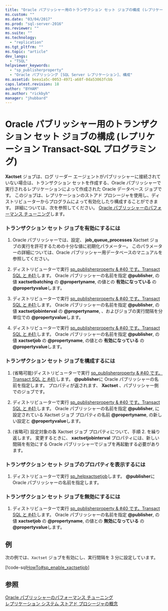 ```yaml
---
title: "Oracle パブリッシャー用のトランザクション セット ジョブの構成 (レプリケーション Transact-SQL プログラミング) | Microsoft Docs"
ms.custom: ""
ms.date: "03/04/2017"
ms.prod: "sql-server-2016"
ms.reviewer: ""
ms.suite: ""
ms.technology: 
  - "replication"
ms.tgt_pltfrm: ""
ms.topic: "article"
dev_langs: 
  - "TSQL"
helpviewer_keywords: 
  - "sp_publisherproperty"
  - "Oracle パブリッシング [SQL Server レプリケーション]、構成"
ms.assetid: beea1a5c-0053-4971-a68f-0da53063fcbb
caps.latest.revision: 18
author: "BYHAM"
ms.author: "rickbyh"
manager: "jhubbard"
---
```

# Oracle パブリッシャー用のトランザクション セット ジョブの構成 (レプリケーション Transact-SQL プログラミング)
   **Xactset** ジョブは、ログ リーダー エージェントがパブリッシャーに接続されていない場合は、トランザクション セットを作成する、Oracle パブリッシャーで実行されるレプリケーションによって作成された Oracle データベース ジョブです。 このジョブは、レプリケーションのストアド プロシージャを使用し、ディストリビューターからプログラムによって有効化したり構成することができます。 詳細については、次を参照してください。 [Oracle パブリッシャーのパフォーマンス チューニング](../../../relational-databases/replication/non-sql/performance-tuning-for-oracle-publishers.md)します。  
  
### トランザクション セット ジョブを有効にするには  
  
1.  Oracle パブリッシャーでは、設定、 **job_queue_processes** Xactset ジョブの実行を許可するための十分な値に初期化パラメーター。 このパラメーターの詳細については、Oracle パブリッシャー用データベースのマニュアルを参照してください。  
  
2.  ディストリビューターで実行 [sp_publisherproperty & #40 です。Transact SQL と #41;](../../../relational-databases/system-stored-procedures/sp-publisherproperty-transact-sql.md)します。 Oracle パブリッシャーの名前を指定 **@publisher**, の値 **xactsetbatching** の **@propertyname**, の値との **有効になっている** の **@propertyvalue**します。  
  
3.  ディストリビューターで実行 [sp_publisherproperty & #40 です。Transact SQL と #41;](../../../relational-databases/system-stored-procedures/sp-publisherproperty-transact-sql.md)します。 Oracle パブリッシャーの名前を指定 **@publisher**, の値 **xactsetjobinterval** の **@propertyname**, 、およびジョブの実行間隔を分単位での **@propertyvalue**します。  
  
4.  ディストリビューターで実行 [sp_publisherproperty & #40 です。Transact SQL と #41;](../../../relational-databases/system-stored-procedures/sp-publisherproperty-transact-sql.md)します。 Oracle パブリッシャーの名前を指定 **@publisher**, の値 **xactsetjob** の **@propertyname**, の値との **有効になっている** の **@propertyvalue**します。  
  
### トランザクション セット ジョブを構成するには  
  
1.  (省略可能)ディストリビューターで実行 [sp_publisherproperty & #40 です。Transact SQL と #41;](../../../relational-databases/system-stored-procedures/sp-publisherproperty-transact-sql.md)します。 **@publisher**に Oracle パブリッシャーの名前を指定します。 プロパティが返されます、 **Xactset** 、パブリッシャー側でのジョブです。  
  
2.  ディストリビューターで実行 [sp_publisherproperty & #40 です。Transact SQL と #41;](../../../relational-databases/system-stored-procedures/sp-publisherproperty-transact-sql.md)します。 Oracle パブリッシャーの名前を指定 **@publisher**, に設定されている Xactset ジョブ プロパティの名前 **@propertyname**, の新しい設定と **@propertyvalue**します。  
  
3.  (省略可) 設定対象の各 Xactset ジョブ プロパティについて、手順 2. を繰り返します。 変更するときに、 **xactsetjobinterval** プロパティには、新しい間隔を有効にする Oracle パブリッシャーでジョブを再起動する必要があります。  
  
### トランザクション セット ジョブのプロパティを表示するには  
  
1.  ディストリビューターで実行 [sp_helpxactsetjob](../../../relational-databases/system-stored-procedures/sp-helpxactsetjob-transact-sql.md)します。 **@publisher**に Oracle パブリッシャーの名前を指定します。  
  
### トランザクション セット ジョブを無効にするには  
  
1.  ディストリビューターで実行 [sp_publisherproperty & #40 です。Transact SQL と #41;](../../../relational-databases/system-stored-procedures/sp-publisherproperty-transact-sql.md)します。 Oracle パブリッシャーの名前を指定 **@publisher**, の値 **xactsetjob** の **@propertyname**, の値との **無効になっている** の **@propertyvalue**します。  
  
## 例  
 次の例では、`Xactset` ジョブを有効にし、実行間隔を 3 分に設定しています。  
  
 [!code-sql[HowTo#sp_enable_xactsetjob](../../../relational-databases/replication/codesnippet/tsql/configure-the-transactio_1.sql)]  
  
## 参照  
 [Oracle パブリッシャーのパフォーマンス チューニング](../../../relational-databases/replication/non-sql/performance-tuning-for-oracle-publishers.md)   
 [レプリケーション システム ストアド プロシージャの概念](../../../relational-databases/replication/concepts/replication-system-stored-procedures-concepts.md)  
  
  